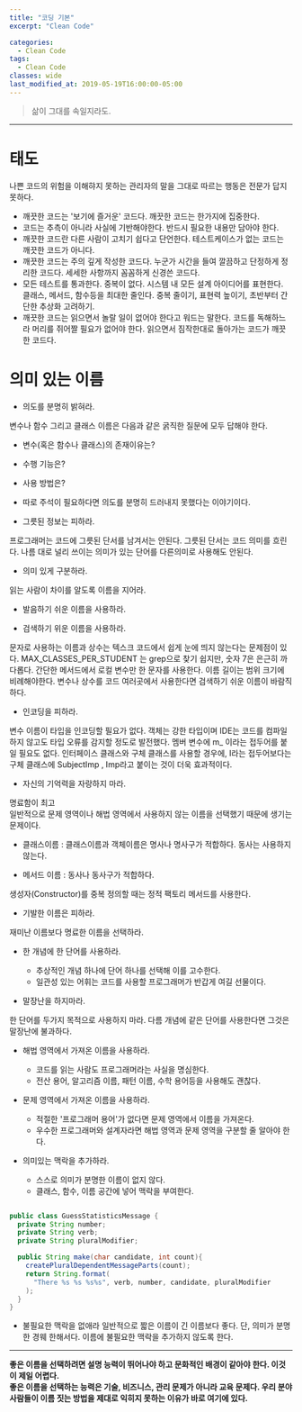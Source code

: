 ```yaml
---
title: "코딩 기본"
excerpt: "Clean Code"

categories:
  - Clean Code
tags:
  - Clean Code 
classes: wide
last_modified_at: 2019-05-19T16:00:00-05:00
---
```


> 삶이 그대를 속일지라도. 

***

# 태도

나쁜 코드의 위험을 이해햐지 못하는 관리자의 말을 그대로 따르는 행동은 전문가 답지 못하다.  

- 깨끗한 코드는 '보기에 즐거운' 코드다. 깨끗한 코드는 한가지에 집중한다.
- 코드는 추측이 아니라 사실에 기반해야한다. 반드시 필요한 내용만 담아야 한다.
- 깨끗한 코드란 다른 사람이 고치기 쉽다고 단언한다. 테스트케이스가 없는 코드는 깨끗한 코드가 아니다.
- 깨끗한 코드는 주의 깊게 작성한 코드다. 누군가 시간을 들여 깔끔하고 단정하게 정리한 코드다. 세세한 사항까지 꼼꼼하게 신경쓴 코드다.
- 모든 테스트를 통과한다. 중복이 없다. 시스템 내 모든 설계 아이디어를 표현한다. 클래스, 메서드, 함수등을 최대한 줄인다.
중복 줄이기, 표현력 높이기, 초반부터 간단한 추상화 고려하기.
- 깨끗한 코드는 읽으면서 놀랄 일이 없어야 한다고 워드는 말한다. 코드를 독해하느라 머리를 쥐어짤 필요가 없어야 한다. 읽으면서 짐작한대로 돌아가는 코드가 깨끗한 코드다.

# 의미 있는 이름 

- 의도를 분명히 밝혀라.

변수나 함수 그리고 클래스 이름은 다음과 같은 굵직한 질문에 모두 답해야 한다.

  - 변수(혹은 함수나 클래스)의 존재이유는?
  - 수행 기능은?
  - 사용 방법은?
  - 따로 주석이 필요하다면 의도를 분명히 드러내지 못했다는 이야기이다.

- 그릇된 정보는 피하라.

프로그래머는 코드에 그릇된 단서를 남겨서는 안된다.
그릇된 단서는 코드 의미를 흐린다.
나름 대로 널리 쓰이는 의미가 있는 단어를 다른의미로 사용해도 안된다.

- 의미 있게 구분하라.

읽는 사람이 차이를 알도록 이름을 지어라.

- 발음하기 쉬운 이름을 사용하라.

- 검색하기 위운 이름을 사용하라.

문자로 사용하는 이름과 상수는 텍스크 코드에서 쉽게 눈에 띄지 않는다는 문제점이 있다.
MAX_CLASSES_PER_STUDENT 는 grep으로 찾기 쉽지만, 숫자 7은 은근히 까다롭다.
간단한 메서드에서 로컬 변수만 한 문자를 사용한다. 이름 길이는 범위 크기에 비례해야한다.
변수나 상수를 코드 여러곳에서 사용한다면 검색하기 쉬운 이름이 바람직 하다.

- 인코딩을 피하라.

변수 이름이 타입을 인코딩할 필요가 없다. 객체는 강한 타입이며 IDE는 코드를 컴파일 하지 않고도 타입 오류를 감지할 정도로 발전했다.
멤버 변수에 m_ 이라는 접두어를 붙일 필요도 없다.
인터페이스 클래스와 구체 클래스를 사용할 경우에, I라는 접두어보다는 구체 클래스에 SubjectImp , Imp라고 붙이는 것이 더욱 효과적이다.

- 자신의 기억력을 자랑하지 마라.

명료함이 최고  
일반적으로 문제 영역이나 해법 영역에서 사용하지 않는 이름을 선택했기 때문에 생기는 문제이다.

- 클래스이름 : 클래스이름과 객체이름은 명사나 명사구가 적합하다. 동사는 사용하지 않는다.

- 메서드 이름 : 동사나 동사구가 적합하다.

생성자(Constructor)를 중복 정의할 때는 정적 팩토리 메서드를 사용한다.

- 기발한 이름은 피하라.

재미난 이름보다 명료한 이름을 선택하라.

- 한 개념에 한 단어를 사용하라.

  - 추상적인 개념 하나에 단어 하나를 선택해 이를 고수한다.
  - 일관성 있는 어휘는 코드를 사용할 프로그래머가 반갑게 여길 선물이다.

- 말장난을 하지마라.

한 단어를 두가지 목적으로 사용하지 마라. 다름 개념에 같은 단어를 사용한다면 그것은 말장난에 불과하다.

- 해법 영역에서 가져온 이름을 사용하라.

  - 코드를 읽는 사람도 프로그래머라는 사실을 명심한다.
  - 전산 용어, 알고리즘 이름, 패턴 이름, 수학 용어등을 사용해도 괜찮다.

- 문제 영역에서 가져온 이름을 사용하라.
  - 적절한 '프로그래머 용어'가 없다면 문제 영역에서 이름을 가져온다.
  - 우수한 프로그래머와 설계자라면 해법 영역과 문제 영역을 구분할 줄 알아야 한다.

- 의미있는 맥락을 추가하라.
  - 스스로 의미가 분명한 이름이 없지 않다.
  - 클래스, 함수, 이름 공간에 넣어 맥락을 부여한다.

```java

public class GuessStatisticsMessage {
  private String number;
  private String verb;
  private String pluralModifier;

  public String make(char candidate, int count){
    createPluralDependentMessageParts(count);
    return String.format(
      "There %s %s %s%s", verb, number, candidate, pluralModifier
    );
  }
}

```

- 불필요한 맥락을 없애라
일반적으로 짧은 이름이 긴 이름보다 좋다. 단, 의미가 분명한 경웨 한해서다. 이름에 불필요한 맥락을 추가하지 않도록 한다.

***

**좋은 이름을 선택하려면 설명 능력이 뛰어나야 하고 문화적인 배경이 같아야 한다. 이것이 제일 어렵다.**   
**좋은 이름을 선택하는 능력은 기술, 비즈니스, 관리 문제가 아니라 교육 문제다. 우리 분야 사람들이 이름 짓는 방법을 제대로 익히지 못하는 이유가 바로 여기에 있다.**